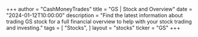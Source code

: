 +++
author = "CashMoneyTrades"
title = "GS | Stock and Overview"
date = "2024-01-12T10:00:00"
description = "Find the latest information about trading GS stock for a full financial overview to help with your stock trading and investing."
tags = [
   "Stocks",
]
layout = "stocks"
ticker = "GS"
+++
